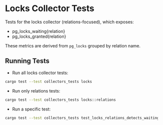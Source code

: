 # Locks Collector Tests

Tests for the locks collector (relations-focused), which exposes:
- pg_locks_waiting{relation}
- pg_locks_granted{relation}

These metrics are derived from `pg_locks` grouped by relation name.

## Running Tests

- Run all locks collector tests:
```bash
cargo test --test collectors_tests locks
```

- Run only relations tests:
```bash
cargo test --test collectors_tests locks::relations
```

- Run a specific test:
```bash
cargo test --test collectors_tests test_locks_relations_detects_waiting_lock -- --nocapture
```

